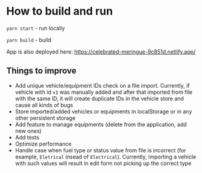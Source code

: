 # How to build and run

`yarn start` - run locally

`yarn build` - build

App is also deployed here: https://celebrated-meringue-9c851d.netlify.app/

## Things to improve

-   Add unique vehicle/equipment IDs check on a file import. Currently, if vehicle with id `v1` was manually added and after that imported from file with the same ID, it will create duplicate IDs in the vehicle store and cause all kinds of bugs
-   Store imported/added vehicles or equipments in localStorage or in any other persistent storage
-   Add feature to manage equipments (delete from the application, add new ones)
-   Add tests
-   Optimize performance
-   Handle case when fuel type or status value from file is incorrect (for example, `Eletrical` insead of `Electrical`). Currently, importing a vehicle with such values will result in edit form not picking up the correct type
